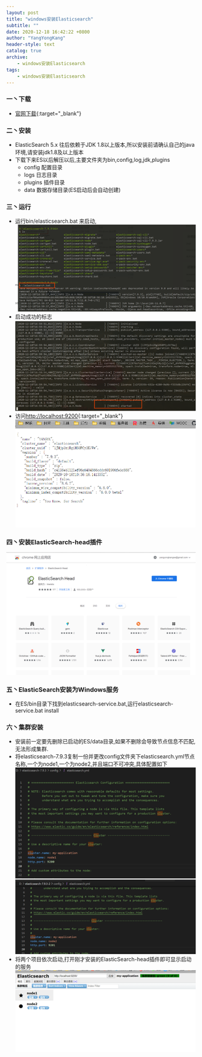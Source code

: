 ```yaml
---
layout: post
title: "windows安装Elasticsearch"
subtitle: ""
date: 2020-12-18 16:42:22 +0800
author: "YangYongKang"
header-style: text
catalog: true
archive:
    - windows安装Elasticsearch 
tags:
    - windows安装Elasticsearch
---
```


### 一丶下载
* [官网下载](https://www.elastic.co/cn/downloads/past-releases#elasticsearch){:target="_blank"}   

### 二丶安装
* ElasticSearch 5.x 往后依赖于JDK 1.8以上版本,所以安装前请确认自己的java环境,请安装jdk1.8及以上版本
* 下载下来ES以后解压以后,主要文件夹为bin,config,log,jdk,plugins
  * config 配置目录
  * logs 日志目录
  * plugins 插件目录
  * data 数据存储目录(ES启动后会自动创建)
  
### 三丶运行
* 运行bin/elasticsearch.bat 来启动,
![](/img/es1.png)
* 启动成功的标志
![](/img/es2.png)
* 访问[http://localhost:9200](http://localhost:9200){:target="_blank"}  
![](/img/es3.png)   
### 四丶安装ElasticSearch-head插件
![](/img/es4.png)
### 五丶ElasticSearch安装为Windows服务
* 在ES/bin目录下找到elasticsearch-service.bat,运行elasticsearch-service.bat install
### 六丶集群安装
* 安装前一定要先删除已启动的ES/data目录,如果不删除会导致节点信息不匹配,无法形成集群.
* 将elasticsearch-7.9.3复制一份并更改config文件夹下elasticsearch.yml节点名称,一个为node1,一个为node2,并且端口不可冲突,具体配置如下
![](/img/es5.png)
![](/img/es6.png)
* 将两个项目依次启动,打开刚才安装的ElasticSearch-head插件即可显示启动的服务
![](/img/es7.png)









